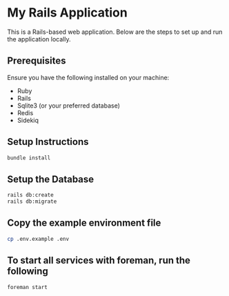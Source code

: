 # My Rails Application

This is a Rails-based web application. Below are the steps to set up and run the application locally.

## Prerequisites

Ensure you have the following installed on your machine:
- Ruby
- Rails
- Sqlite3 (or your preferred database)
- Redis
- Sidekiq

## Setup Instructions
```bash
bundle install
```
## Setup the Database 
```bash
rails db:create
rails db:migrate
```

## Copy the example environment file
```bash
cp .env.example .env
```

## To start all services with foreman, run the following
```bash
foreman start
```
